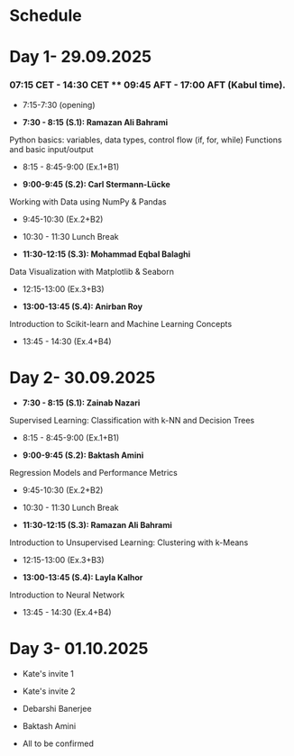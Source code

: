 # Schedule
# Day 1- 29.09.2025

### 07:15 CET  - 14:30 CET ** 09:45 AFT - 17:00 AFT (Kabul time).
- 7:15-7:30 (opening)


- **7:30 - 8:15 (S.1): Ramazan Ali Bahrami**

Python basics: variables, data types, control flow (if, for, while)
Functions and basic input/output

- 8:15 - 8:45-9:00 (Ex.1+B1)


- **9:00-9:45 (S.2): Carl Stermann-Lücke**

Working with Data using NumPy & Pandas
- 9:45-10:30 (Ex.2+B2)

- 10:30 - 11:30 Lunch Break


- **11:30-12:15 (S.3): Mohammad Eqbal Balaghi**

Data Visualization with Matplotlib & Seaborn
- 12:15-13:00 (Ex.3+B3)


- **13:00-13:45 (S.4): Anirban Roy**

 Introduction to Scikit-learn and Machine Learning Concepts
- 13:45 - 14:30 (Ex.4+B4)


# Day 2- 30.09.2025


- **7:30 - 8:15 (S.1): Zainab Nazari**

Supervised Learning: Classification with k-NN and Decision Trees
- 8:15 - 8:45-9:00 (Ex.1+B1)

- **9:00-9:45 (S.2): Baktash Amini**

Regression Models and Performance Metrics
- 9:45-10:30 (Ex.2+B2)

- 10:30 - 11:30 Lunch Break

- **11:30-12:15 (S.3): Ramazan Ali Bahrami**

Introduction to Unsupervised Learning: Clustering with k-Means
- 12:15-13:00 (Ex.3+B3)

- **13:00-13:45 (S.4): Layla Kalhor**

Introduction to Neural Network
- 13:45 - 14:30 (Ex.4+B4)



# Day 3- 01.10.2025

- Kate's invite 1

- Kate's invite 2

- Debarshi Banerjee

- Baktash Amini

-  All to be confirmed 
